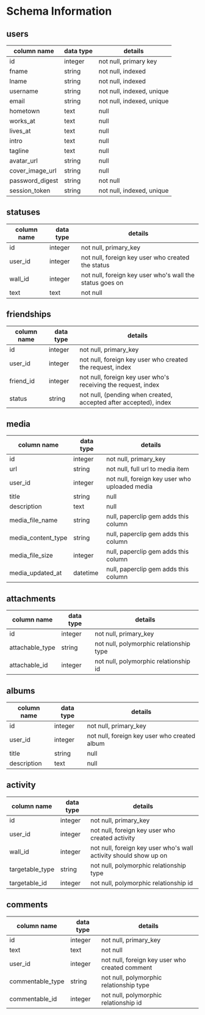 # Schema Information

## users
column name     | data type | details
----------------|-----------|-----------------------
id              | integer   | not null, primary key
fname           | string    | not null, indexed
lname           | string    | not null, indexed
username        | string    | not null, indexed, unique
email           | string    | not null, indexed, unique
hometown        | text      | null
works_at        | text      | null
lives_at        | text      | null
intro           | text      | null
tagline         | text      | null
avatar_url      | string    | null
cover_image_url | string    | null
password_digest | string    | not null
session_token   | string    | not null, indexed, unique

## statuses
column name     | data type | details
----------------|-----------|-----------------------
id              | integer   | not null, primary_key
user_id         | integer   | not null, foreign key user who created the status
wall_id         | integer   | not null, foreign key user who's wall the status goes on
text            | text      | not null

## friendships
column name     | data type | details
----------------|-----------|-----------------------
id              | integer   | not null, primary_key
user_id         | integer   | not null, foreign key user who created the request, index
friend_id       | integer   | not null, foreign key user who's receiving the request, index
status          | string    | not null, (pending when created, accepted after accepted), index

## media
column name        | data type | details
-------------------|-----------|-----------------------
id                 | integer   | not null, primary_key
url                | string    | not null, full url to media item
user_id            | integer   | not null, foreign key user who uploaded media
title              | string    | null
description        | text      | null
media_file_name    | string    | null, paperclip gem adds this column
media_content_type | string    | null, paperclip gem adds this column
media_file_size    | integer   | null, paperclip gem adds this column
media_updated_at   | datetime  | null, paperclip gem adds this column

## attachments
column name        | data type | details
-------------------|-----------|-----------------------
id                 | integer   | not null, primary_key
attachable_type    | string    | not null, polymorphic relationship type
attachable_id      | integer   | not null, polymorphic relationship id

## albums
column name        | data type | details
-------------------|-----------|-----------------------
id                 | integer   | not null, primary_key
user_id            | integer   | not null, foreign key user who created album
title              | string    | null
description        | text      | null

## activity
column name        | data type | details
-------------------|-----------|-----------------------
id                 | integer   | not null, primary_key
user_id            | integer   | not null, foreign key user who created activity
wall_id            | integer   | not null, foreign key user who's wall activity should show up on
targetable_type    | string    | not null, polymorphic relationship type
targetable_id      | integer   | not null, polymorphic relationship id

## comments
column name        | data type | details
-------------------|-----------|-----------------------
id                 | integer   | not null, primary_key
text               | text      | not null
user_id            | integer   | not null, foreign key user who created comment
commentable_type   | string    | not null, polymorphic relationship type
commentable_id     | integer   | not null, polymorphic relationship id
